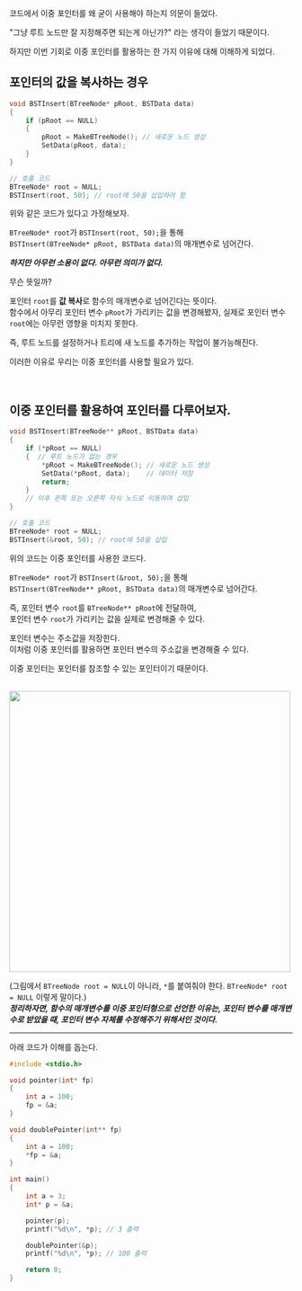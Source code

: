 코드에서 이중 포인터를 왜 굳이 사용해야 하는지 의문이 들었다.

"그냥 루트 노드만 잘 지정해주면 되는게 아닌가?" 라는 생각이 들었기 때문이다.

하지만 이번 기회로 이중 포인터를 활용하는 한 가지 이유에 대해 이해하게 되었다.

## 포인터의 값을 복사하는 경우

```c
void BSTInsert(BTreeNode* pRoot, BSTData data)
{
    if (pRoot == NULL)
    {
        pRoot = MakeBTreeNode(); // 새로운 노드 생성
        SetData(pRoot, data);
    }
}
```
```C
// 호출 코드
BTreeNode* root = NULL;
BSTInsert(root, 50); // root에 50을 삽입하려 함
```
위와 같은 코드가 있다고 가정해보자.   

`BTreeNode* root`가 `BSTInsert(root, 50);`을 통해   
`BSTInsert(BTreeNode* pRoot, BSTData data)`의 매개변수로 넘어간다.   

***하지만 아무런 소용이 없다. 아무런 의미가 없다.***

무슨 뜻일까?

포인터 `root`를 **값 복사**로 함수의 매개변수로 넘어긴다는 뜻이다.    
함수에서 아무리 포인터 변수 `pRoot`가 가리키는 값을 변경해봤자, 실제로 포인터 변수 `root`에는 아무런 영향을 미치지 못한다.

즉, 루트 노드를 설정하거나 트리에 새 노드를 추가하는 작업이 불가능해진다.

이러한 이유로 우리는 이중 포인터를 사용할 필요가 있다.

<br>

## 이중 포인터를 활용하여 포인터를 다루어보자.
```c
void BSTInsert(BTreeNode** pRoot, BSTData data)
{
    if (*pRoot == NULL)
    {  // 루트 노드가 없는 경우
        *pRoot = MakeBTreeNode(); // 새로운 노드 생성
        SetData(*pRoot, data);    // 데이터 저장
        return;
    }
    // 이후 왼쪽 또는 오른쪽 자식 노드로 이동하며 삽입
}
```
```c
// 호출 코드
BTreeNode* root = NULL;
BSTInsert(&root, 50); // root에 50을 삽입
```
위의 코드는 이중 포인터를 사용한 코드다.

`BTreeNode* root`가 `BSTInsert(&root, 50);`을 통해   
`BSTInsert(BTreeNode** pRoot, BSTData data)`의 매개변수로 넘어간다.  

즉, 포인터 변수 `root`를 `BTreeNode** pRoot`에 전달하여,   
포인터 변수 `root`가 가리키는 값을 실제로 변경해줄 수 있다.

포인터 변수는 주소값을 저장한다.   
이처럼 이중 포인터를 활용하면 포인터 변수의 주소값을 변경해줄 수 있다.

이중 포인터는 포인터를 참조할 수 있는 포인터이기 때문이다.   

<br>

<img src="https://github.com/user-attachments/assets/c66013c0-e81b-4f5e-87da-6fdebf22cb2d" width="500" height="500"/>

(그림에서 `BTreeNode root = NULL`이 아니라, `*`를 붙여줘야 한다. `BTreeNode* root = NULL` 이렇게 말이다.)    
***정리하자면, 함수의 매개변수를 이중 포인터형으로 선언한 이유는, 포인터 변수를 매개변수로 받았을 때, 포인터 변수 자체를 수정해주기 위해서인 것이다.***

---

아래 코드가 이해를 돕는다.
```c
#include <stdio.h>

void pointer(int* fp)
{
	int a = 100;
	fp = &a;
}

void doublePointer(int** fp)
{
	int a = 100;
	*fp = &a;
}

int main()
{
	int a = 3;
	int* p = &a;

	pointer(p);
	printf("%d\n", *p); // 3 출력

	doublePointer(&p);
	printf("%d\n", *p); // 100 출력

	return 0;
}
```
